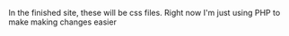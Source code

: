 In the finished site, these will be css files. Right now I'm just using PHP to make making changes easier